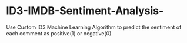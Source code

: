 # ID3-IMDB-Sentiment-Analysis-
Use Custom ID3 Machine Learning Algorithm to predict the sentiment of each comment as positive(1) or negative(0)
